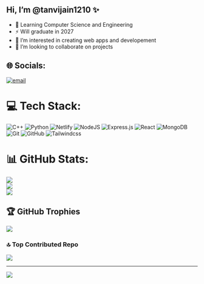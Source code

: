 ## Hi, I’m @tanvijain1210 ✨

- 🌱 Learning Computer Science and Engineering
- ⚡ Will graduate in 2027
- 👀 I’m interested in creating web apps and developement
- 🤝 I’m looking to collaborate on projects


## 🌐 Socials:
[![email](https://img.shields.io/badge/Email-D14836?logo=gmail&logoColor=white)](mailto:tanvijain350@gmail.com) 

# 💻 Tech Stack:
![C++](https://img.shields.io/badge/c++-%2300599C.svg?style=plastic&logo=c%2B%2B&logoColor=white) ![Python](https://img.shields.io/badge/python-3670A0?style=plastic&logo=python&logoColor=ffdd54) ![Netlify](https://img.shields.io/badge/netlify-%23000000.svg?style=plastic&logo=netlify&logoColor=#00C7B7) ![NodeJS](https://img.shields.io/badge/node.js-6DA55F?style=plastic&logo=node.js&logoColor=white) ![Express.js](https://img.shields.io/badge/express.js-%23404d59.svg?style=plastic&logo=express&logoColor=%2361DAFB) ![React](https://img.shields.io/badge/react-%2320232a.svg?style=plastic&logo=react&logoColor=%2361DAFB) ![MongoDB](https://img.shields.io/badge/MongoDB-%234ea94b.svg?style=plastic&logo=mongodb&logoColor=white) ![Git](https://img.shields.io/badge/git-%23F05033.svg?style=plastic&logo=git&logoColor=white) ![GitHub](https://img.shields.io/badge/github-%23121011.svg?style=plastic&logo=github&logoColor=white) ![Tailwindcss](https://img.shields.io/badge/c++-%2300599C.svg?style=plastic&logo=tailwindcss&logoColor=white) 
# 📊 GitHub Stats:
![](https://github-readme-stats.vercel.app/api?username=tanvijain1210&theme=merko&hide_border=false&include_all_commits=false&count_private=false)<br/>
![](https://nirzak-streak-stats.vercel.app/?user=tanvijain1210&theme=merko&hide_border=false)<br/>
![](https://github-readme-stats.vercel.app/api/top-langs/?username=tanvijain1210&theme=merko&hide_border=false&include_all_commits=false&count_private=false&layout=compact)

## 🏆 GitHub Trophies
![](https://github-profile-trophy.vercel.app/?username=tanvijain1210&theme=radical&no-frame=false&no-bg=true&margin-w=4)

### 🔝 Top Contributed Repo
![](https://github-contributor-stats.vercel.app/api?username=tanvijain1210&limit=5&theme=dark&combine_all_yearly_contributions=true)

---
[![](https://visitcount.itsvg.in/api?id=tanvijain1210&icon=0&color=0)](https://visitcount.itsvg.in)

<!-- Proudly created with GPRM ( https://gprm.itsvg.in ) -->


<!---
tanvijain1210/tanvijain1210 is a ✨ special ✨ repository because its `README.md` (this file) appears on your GitHub profile.
You can click the Preview link to take a look at your changes.
--->
